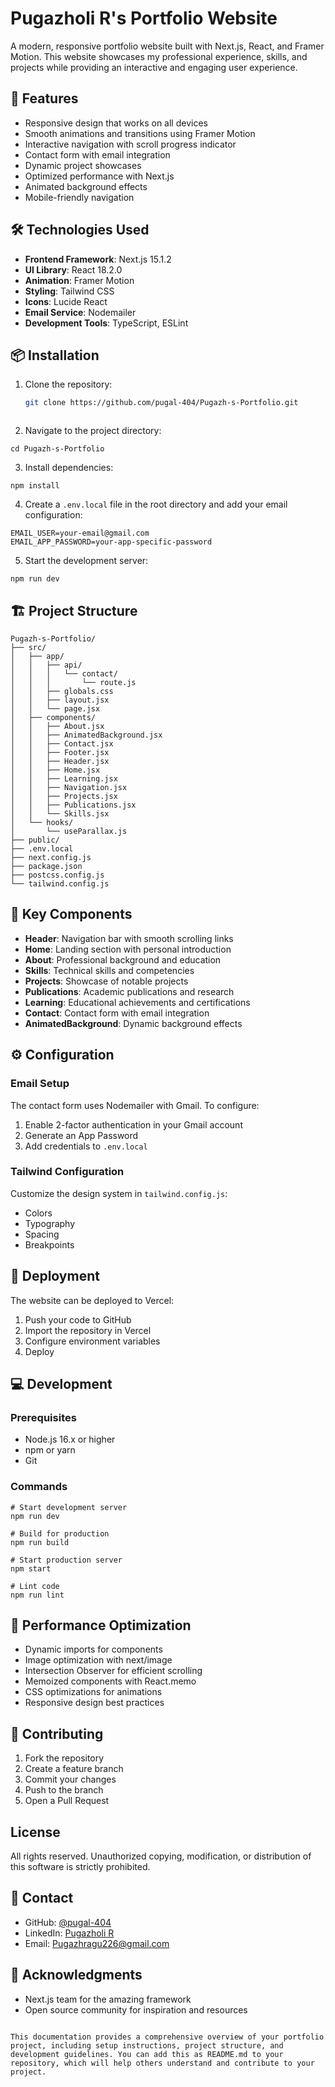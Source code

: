 # Pugazholi R's Portfolio Website

A modern, responsive portfolio website built with Next.js, React, and Framer Motion. This website showcases my professional experience, skills, and projects while providing an interactive and engaging user experience.

## 🚀 Features

- Responsive design that works on all devices
- Smooth animations and transitions using Framer Motion
- Interactive navigation with scroll progress indicator
- Contact form with email integration
- Dynamic project showcases
- Optimized performance with Next.js
- Animated background effects
- Mobile-friendly navigation

## 🛠️ Technologies Used

- **Frontend Framework**: Next.js 15.1.2
- **UI Library**: React 18.2.0
- **Animation**: Framer Motion
- **Styling**: Tailwind CSS
- **Icons**: Lucide React
- **Email Service**: Nodemailer
- **Development Tools**: TypeScript, ESLint

## 📦 Installation

1. Clone the repository:
   ```bash
   git clone https://github.com/pugal-404/Pugazh-s-Portfolio.git
```markdown project="Portfolio Documentation" file="README.md"
```

2. Navigate to the project directory:

```shellscript
cd Pugazh-s-Portfolio
```


3. Install dependencies:

```shellscript
npm install
```


4. Create a `.env.local` file in the root directory and add your email configuration:

```plaintext
EMAIL_USER=your-email@gmail.com
EMAIL_APP_PASSWORD=your-app-specific-password
```


5. Start the development server:

```shellscript
npm run dev
```




## 🏗️ Project Structure

```plaintext
Pugazh-s-Portfolio/
├── src/
│   ├── app/
│   │   ├── api/
│   │   │   └── contact/
│   │   │       └── route.js
│   │   ├── globals.css
│   │   ├── layout.jsx
│   │   └── page.jsx
│   ├── components/
│   │   ├── About.jsx
│   │   ├── AnimatedBackground.jsx
│   │   ├── Contact.jsx
│   │   ├── Footer.jsx
│   │   ├── Header.jsx
│   │   ├── Home.jsx
│   │   ├── Learning.jsx
│   │   ├── Navigation.jsx
│   │   ├── Projects.jsx
│   │   ├── Publications.jsx
│   │   └── Skills.jsx
│   └── hooks/
│       └── useParallax.js
├── public/
├── .env.local
├── next.config.js
├── package.json
├── postcss.config.js
└── tailwind.config.js
```

## 🎯 Key Components

- **Header**: Navigation bar with smooth scrolling links
- **Home**: Landing section with personal introduction
- **About**: Professional background and education
- **Skills**: Technical skills and competencies
- **Projects**: Showcase of notable projects
- **Publications**: Academic publications and research
- **Learning**: Educational achievements and certifications
- **Contact**: Contact form with email integration
- **AnimatedBackground**: Dynamic background effects


## ⚙️ Configuration

### Email Setup

The contact form uses Nodemailer with Gmail. To configure:

1. Enable 2-factor authentication in your Gmail account
2. Generate an App Password
3. Add credentials to `.env.local`


### Tailwind Configuration

Customize the design system in `tailwind.config.js`:

- Colors
- Typography
- Spacing
- Breakpoints


## 🚀 Deployment

The website can be deployed to Vercel:

1. Push your code to GitHub
2. Import the repository in Vercel
3. Configure environment variables
4. Deploy


## 💻 Development

### Prerequisites

- Node.js 16.x or higher
- npm or yarn
- Git


### Commands

```shellscript
# Start development server
npm run dev

# Build for production
npm run build

# Start production server
npm start

# Lint code
npm run lint
```

## 🔧 Performance Optimization

- Dynamic imports for components
- Image optimization with next/image
- Intersection Observer for efficient scrolling
- Memoized components with React.memo
- CSS optimizations for animations
- Responsive design best practices


## 🤝 Contributing

1. Fork the repository
2. Create a feature branch
3. Commit your changes
4. Push to the branch
5. Open a Pull Request


## License
All rights reserved. Unauthorized copying, modification, or distribution of this software is strictly prohibited.

## 👤 Contact

- GitHub: [@pugal-404](https://github.com/pugal-404)
- LinkedIn: [Pugazholi R](https://linkedin.com/in/pugazholi-r-aa388426a)
- Email: [Pugazhragu226@gmail.com](mailto:Pugazhragu226@gmail.com)


## 🙏 Acknowledgments

- Next.js team for the amazing framework
- Open source community for inspiration and resources


```plaintext

This documentation provides a comprehensive overview of your portfolio project, including setup instructions, project structure, and development guidelines. You can add this as README.md to your repository, which will help others understand and contribute to your project.
```
